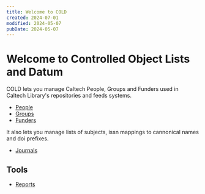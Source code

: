 ```yaml
---
title: Welcome to COLD
created: 2024-07-01
modified: 2024-05-07
pubDate: 2024-05-07
---
```


# Welcome to Controlled Object Lists and Datum

COLD lets you manage Caltech People, Groups and Funders used in Caltech Library's repositories and feeds systems.

- [People](./people/ "Curate CaltechPEOPLE")
- [Groups](./groups/ "Curate CaltechGROUPS")
- [Funders](./funders/ "Curate CaltechFUNDERS")

It also lets you manage lists of subjects, issn mappings to cannonical names and doi prefixes.

- [Journals](./issn/ "ISSN to Journal Name mapping")
<!-- TO BE IMPLEMENTED 
- [Subjects](./subjects/)
- [DOI Prefix](./doi_prefix/)
-->

## Tools

- [Reports](./reports)
